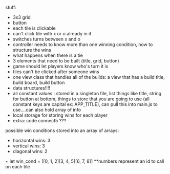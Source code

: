 stuff:
- 3x3 grid
- button 
- each tile is clickable
- can't click tile with x or o already in it
- switches turns between x and o
- controller needs to know more than one winning condition, how to structure the wins
- what happens when there is a tie
- 3 elements that need to be built (title, grid, button)
- game should let players know who's turn it is
- tiles can't be clicked after someone wins
- one view class that handles all of the builds: a view that has a build title, build board, build button 
- data structures!!!!
- all constant values : stored in a singleton file, list things like title, string for button at bottom, things to store that you are going to use (all constant keys are capital ex: APP_TITLE), can pull this into main.js to use....can also hold array of info
- local storage for storing wins for each player
- extra: code connect5 ???

possible win conditions stored into an array of arrays:
- horizontal wins: 3
- vertical wins: 3
- diagonal wins: 2

~ let win_cond = [[0, 1, 2][3, 4, 5][6, 7, 8]] **numbers represent an id to call on each tile
